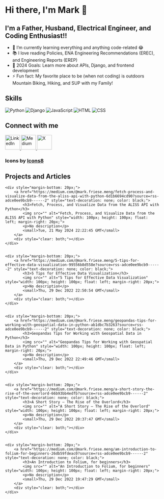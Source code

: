 # Hi there, I'm Mark 👋

## I'm a Father, Husband, Electrical Engineer, and Coding Enthusiast!!

- 🌱 I’m currently learning everything and anything code-related 😂
- 📚 I love reading Policies, ENA Engineering Recommendations (EREC), and Engineering Reports (EREP)
- 🎯 2024 Goals: Learn more about APIs, Django, and frontend development
- ⚡ Fun fact: My favorite place to be (when not coding) is outdoors Mountain Biking, Hiking, and SUP with my Family!

## Skills
![Python](https://img.shields.io/badge/Python-3776AB?style=for-the-badge&logo=python&logoColor=white)
![Django](https://img.shields.io/badge/Django-092E20?style=for-the-badge&logo=django&logoColor=white)
![JavaScript](https://img.shields.io/badge/JavaScript-F7DF1E?style=for-the-badge&logo=javascript&logoColor=black)
![HTML](https://img.shields.io/badge/HTML-E34F26?style=for-the-badge&logo=html5&logoColor=white)
![CSS](https://img.shields.io/badge/CSS-1572B6?style=for-the-badge&logo=css3&logoColor=white)

## Connect with me

<a href="https://www.linkedin.com/in/markfriese1" target="_blank">
  <img src="https://img.icons8.com/color/48/linkedin.png" alt="LinkedIn" style="width: 48px; height: 48px;">
</a>
<a href="https://medium.com/@mark.friese.meng" target="_blank">
  <img src="https://img.icons8.com/color/48/medium-logo.png" alt="Medium" style="width: 48px; height: 48px;">
</a>
<a href="https://x.com/MarkFrieseMEng" target="_blank">
  <img src="https://img.icons8.com/color/48/twitterx--v2.png" alt="X" style="width: 48px; height: 48px;">
</a>

### Icons by [Icons8](https://icons8.com)

## Projects and Articles

<!-- START_MEDIUM_ARTICLES -->

    <div style="margin-bottom: 20px;">
        <a href="https://medium.com/@mark.friese.meng/fetch-process-and-visualize-data-from-the-aliss-api-with-python-6d1b6694cd90?source=rss-adce0ee9bcb9------2" style="text-decoration: none; color: black;">
            <h3>Fetch, Process, and Visualize Data from the ALISS API with Python</h3>
            <img src="" alt="Fetch, Process, and Visualize Data from the ALISS API with Python" style="width: 100px; height: 100px; float: left; margin-right: 20px;">
            <p>No description</p>
            <small>Tue, 21 May 2024 22:22:45 GMT</small>
        </a>
        <div style="clear: both;"></div>
    </div>
    

    <div style="margin-bottom: 20px;">
        <a href="https://medium.com/@mark.friese.meng/5-tips-for-effective-data-visualization-99556b8d558e?source=rss-adce0ee9bcb9------2" style="text-decoration: none; color: black;">
            <h3>5 Tips for Effective Data Visualization</h3>
            <img src="" alt="5 Tips for Effective Data Visualization" style="width: 100px; height: 100px; float: left; margin-right: 20px;">
            <p>No description</p>
            <small>Thu, 29 Dec 2022 22:50:54 GMT</small>
        </a>
        <div style="clear: both;"></div>
    </div>
    

    <div style="margin-bottom: 20px;">
        <a href="https://medium.com/@mark.friese.meng/geopandas-tips-for-working-with-geospatial-data-in-python-ab1dbc7b3263?source=rss-adce0ee9bcb9------2" style="text-decoration: none; color: black;">
            <h3>Geopandas Tips for Working with Geospatial Data in Python</h3>
            <img src="" alt="Geopandas Tips for Working with Geospatial Data in Python" style="width: 100px; height: 100px; float: left; margin-right: 20px;">
            <p>No description</p>
            <small>Thu, 29 Dec 2022 22:49:46 GMT</small>
        </a>
        <div style="clear: both;"></div>
    </div>
    

    <div style="margin-bottom: 20px;">
        <a href="https://medium.com/@mark.friese.meng/a-short-story-the-rise-of-the-overlord-66b93bb4edfb?source=rss-adce0ee9bcb9------2" style="text-decoration: none; color: black;">
            <h3>A Short Story — The Rise of the Overlord</h3>
            <img src="" alt="A Short Story — The Rise of the Overlord" style="width: 100px; height: 100px; float: left; margin-right: 20px;">
            <p>No description</p>
            <small>Thu, 29 Dec 2022 20:37:47 GMT</small>
        </a>
        <div style="clear: both;"></div>
    </div>
    

    <div style="margin-bottom: 20px;">
        <a href="https://medium.com/@mark.friese.meng/am-introduction-to-folium-for-beginners-26db59fdeac0?source=rss-adce0ee9bcb9------2" style="text-decoration: none; color: black;">
            <h3>An Introduction to Folium, for beginners</h3>
            <img src="" alt="An Introduction to Folium, for beginners" style="width: 100px; height: 100px; float: left; margin-right: 20px;">
            <p>No description</p>
            <small>Thu, 29 Dec 2022 19:47:29 GMT</small>
        </a>
        <div style="clear: both;"></div>
    </div>
    
<!-- END_MEDIUM_ARTICLES -->

<br />
<br />

[linkedin]: https://www.linkedin.com/in/markfriese1
[medium]: https://medium.com/@mark.friese.meng
[X]: https://x.com/MarkFrieseMEng
